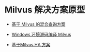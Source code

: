 # Milvus 解决方案原型
- [基于 Milvus 的混合查询方案](hybrid_search/readme.md)

- [Windows 环境源码编译 Milvus](./Milvus_with_Windows.md)

- [基于Milvus HA 方案](Milvus_HA/README.md)

